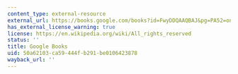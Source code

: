```yaml
---
content_type: external-resource
external_url: https://books.google.com/books?id=FwyDDQAAQBAJ&pg=PA52=onepage#v=onepage&q&f=false
has_external_license_warning: true
license: https://en.wikipedia.org/wiki/All_rights_reserved
status: ''
title: Google Books
uid: 50a62103-ca59-444f-b291-be0106423878
wayback_url: ''
---
```

